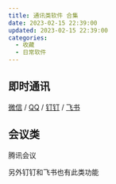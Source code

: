 ```yaml
---
title: 通讯类软件 合集
date: 2023-02-15 22:39:00
updated: 2023-02-15 22:39:00
categories:
  - 收藏
  - 日常软件
---
```


## 即时通讯

[微信](https://weixin.qq.com/) / [QQ](https://im.qq.com/) / [钉钉](https://www.dingtalk.com/) / [飞书](https://www.feishu.cn/)

## 会议类

腾讯会议

另外钉钉和飞书也有此类功能
